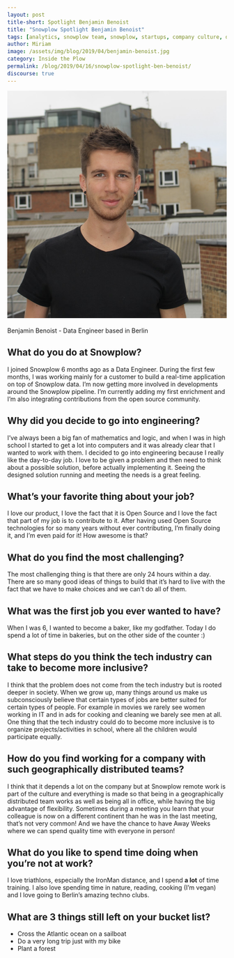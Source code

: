```yaml
---
layout: post
title-short: Spotlight Benjamin Benoist
title: "Snowplow Spotlight Benjamin Benoist"
tags: [analytics, snowplow team, snowplow, startups, company culture, data engineer, Inside the Plow]
author: Miriam
image: /assets/img/blog/2019/04/benjamin-benoist.jpg
category: Inside the Plow
permalink: /blog/2019/04/16/snowplow-spotlight-ben-benoist/
discourse: true
---
```


![Benjamin Benoist][Benjamin-Benoist]
<br>
<br>
Benjamin Benoist - Data Engineer based in Berlin

<h2>What do you do at Snowplow?</h2>

I joined Snowplow 6 months ago as a Data Engineer. During the first few months, I was working mainly for a customer to build a real-time application on top of Snowplow data. I’m now getting more involved in developments around the Snowplow pipeline. I’m currently adding my first enrichment and I’m also integrating contributions from the open source community.


<h2>Why did you decide to go into engineering?</h2>

I’ve always been a big fan of mathematics and logic, and when I was in high school I started to get a lot into computers and it was already clear that I wanted to work with them. I decided to go into engineering because I really like the day-to-day job. I love to be given a problem and then need to think about a possible solution, before actually implementing it. Seeing the designed solution running and meeting the needs is a great feeling.


<h2>What’s your favorite thing about your job?</h2>

I love our product, I love the fact that it is Open Source and I love the fact that part of my job is to contribute to it. After having used Open Source technologies for so many years without ever contributing, I’m finally doing it, and I’m even paid for it! How awesome is that?


<h2>What do you find the most challenging?</h2>

The most challenging thing is that there are only 24 hours within a day. There are so many good ideas of things to build that it’s hard to live with the fact that we have to make choices and we can’t do all of them.


<h2>What was the first job you ever wanted to have?</h2>

When I was 6, I wanted to become a baker, like my godfather. Today I do spend a lot of time in bakeries, but on the other side of the counter :)

<h2>What steps do you think the tech industry can take to become more inclusive?</h2>

I think that the problem does not come from the tech industry but is rooted deeper in society. When we grow up, many things around us make us subconsciously believe that certain types of jobs are better suited for certain types of people. For example in movies we rarely see women working in IT and in ads for cooking and cleaning we barely see men at all. One thing that the tech industry could do to become more inclusive is to organize projects/activities in school, where all the children would participate equally.


<h2>How do you find working for a company with such geographically distributed teams? </h2>

I think that it depends a lot on the company but at Snowplow remote work is part of the culture and everything is made so that being in a geographically distributed team works as well as being all in office, while having the big advantage of flexibility. Sometimes during a meeting you learn that your colleague is now on a different continent than he was in the last meeting, that’s not very common! And we have the chance to have Away Weeks where we can spend quality time with everyone in person!

<h2>What do you like to spend time doing when you’re not at work?</h2>

I love triathlons, especially the IronMan distance, and I spend **a lot** of time training. I also love spending time in nature, reading, cooking (I’m vegan) and I love going to Berlin’s amazing techno clubs.

<h2>What are 3 things still left on your bucket list?
</h2>

* Cross the Atlantic ocean on a sailboat
* Do a very long trip just with my bike
* Plant a forest








[Benjamin-Benoist]: /assets/img/blog/2019/04/Benjamin-Benoist.png
